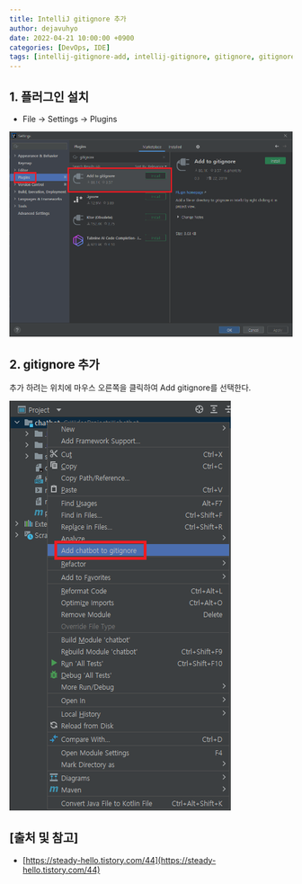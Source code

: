 ```yaml
---
title: IntelliJ gitignore 추가
author: dejavuhyo
date: 2022-04-21 10:00:00 +0900
categories: [DevOps, IDE]
tags: [intellij-gitignore-add, intellij-gitignore, gitignore, gitignore-add, 인텔리제이-gitignore-추가, gitignore-추가]
---
```


## 1. 플러그인 설치

* File → Settings → Plugins

![plugins](/assets/img/2022-04-21-intellij-gitignore-add/plugins.png)

## 2. gitignore 추가
추가 하려는 위치에 마우스 오른쪽을 클릭하여 Add gitignore를 선택한다.

![add](/assets/img/2022-04-21-intellij-gitignore-add/add.png)

## [출처 및 참고]
* [https://steady-hello.tistory.com/44](https://steady-hello.tistory.com/44)
